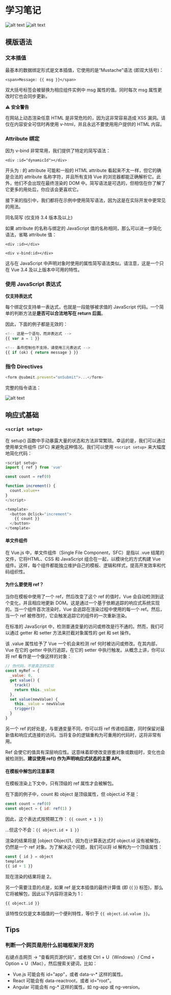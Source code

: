 # 学习笔记

![alt text](image.png)
![alt text](image-1.png)

## 模版语法

### 文本插值

最基本的数据绑定形式是文本插值，它使用的是“Mustache”语法 (即双大括号)：

`<span>Message: {{ msg }}</span>`

双大括号标签会被替换为相应组件实例中 msg 属性的值。同时每次 msg 属性更改时它也会同步更新。

⚠️ **安全警告**

在网站上动态渲染任意 HTML 是非常危险的，因为这非常容易造成 XSS 漏洞。请仅在内容安全可信时再使用 v-html，并且永远不要使用用户提供的 HTML 内容。

### Attribute 绑定

因为 v-bind 非常常用，我们提供了特定的简写语法：

`<div :id="dynamicId"></div>`

开头为 : 的 attribute 可能和一般的 HTML attribute 看起来不太一样，但它的确是合法的 attribute 名称字符，并且所有支持 Vue 的浏览器都能正确解析它。此外，他们不会出现在最终渲染的 DOM 中。简写语法是可选的，但相信在你了解了它更多的用处后，你应该会更喜欢它。

接下来的指引中，我们都将在示例中使用简写语法，因为这是在实际开发中更常见的用法。

同名简写 ​(仅支持 3.4 版本及以上)

如果 attribute 的名称与绑定的 JavaScript 值的名称相同，那么可以进一步简化语法，省略 attribute 值：

<!-- 与 :id="id" 相同 -->

`<div :id></div>`

<!-- 这也同样有效 -->

`<div v-bind:id></div>`

这与在 JavaScript 中声明对象时使用的属性简写语法类似。请注意，这是一个只在 Vue 3.4 及以上版本中可用的特性。

### 使用 JavaScript 表达式

**仅支持表达式 ​**

每个绑定仅支持单一表达式，也就是一段能够被求值的 JavaScript 代码。一个简单的判断方法是**是否可以合法地写在 return 后面**。

因此，下面的例子都是无效的：

```javascript
<!-- 这是一个语句，而非表达式 -->
{{ var a = 1 }}

<!-- 条件控制也不支持，请使用三元表达式 -->
{{ if (ok) { return message } }}
```

### 指令 Directives

```javascript
<form @submit.prevent="onSubmit">...</form>
```

完整的指令语法：

![alt text](image-2.png)

## 响应式基础

### `<script setup>`

在 setup() 函数中手动暴露大量的状态和方法非常繁琐。幸运的是，我们可以通过使用单文件组件 (SFC) 来避免这种情况。我们可以使用 `<script setup>` 来大幅度地简化代码：

```javascript
<script setup>
import { ref } from 'vue'

const count = ref(0)

function increment() {
  count.value++
}
</script>

<template>
  <button @click="increment">
    {{ count }}
  </button>
</template>
```

#### 单文件组件

在 Vue.js 中，单文件组件（Single File Component，SFC）是指以 .vue 结尾的文件，它将HTML、CSS 和 JavaScript 组合在一起，以模块化的方式构建 Vue 组件。这样，每个组件都能独立维护自己的模板、逻辑和样式，提高开发效率和代码组织性。

#### 为什么要使用 ref？

当你在模板中使用了一个 ref，然后改变了这个 ref 的值时，Vue 会自动检测到这个变化，并且相应地更新 DOM。这是通过一个基于依赖追踪的响应式系统实现的。当一个组件首次渲染时，Vue 会追踪在渲染过程中使用的每一个 ref。然后，当一个 ref 被修改时，它会触发追踪它的组件的一次重新渲染。

在标准的 JavaScript 中，检测普通变量的访问或修改是行不通的。然而，我们可以通过 getter 和 setter 方法来拦截对象属性的 get 和 set 操作。

该 .value 属性给予了 Vue 一个机会来检测 ref 何时被访问或修改。在其内部，Vue 在它的 getter 中执行追踪，在它的 setter 中执行触发。从概念上讲，你可以将 ref 看作是一个像这样的对象：

```javascript
// 伪代码，不是真正的实现
const myRef = {
  _value: 0,
  get value() {
    track()
    return this._value
  },
  set value(newValue) {
    this._value = newValue
    trigger()
  }
}
```

另一个 ref 的好处是，与普通变量不同，你可以将 ref 传递给函数，同时保留对最新值和响应式连接的访问。当将复杂的逻辑重构为可重用的代码时，这将非常有用。

Ref 会使它的值具有深层响应性。这意味着即使改变嵌套对象或数组时，变化也会被检测到。**建议使用 ref() 作为声明响应式状态的主要 API。**


#### 在模板中解包的注意事项​
在模板渲染上下文中，只有顶级的 ref 属性才会被解包。

在下面的例子中，count 和 object 是顶级属性，但 object.id 不是：

```javascript
const count = ref(0)
const object = { id: ref(1) }
```

因此，这个表达式按预期工作：
`{{ count + 1 }}`

...但这个不会：`{{ object.id + 1 }}`

渲染的结果将是 [object Object]1，因为在计算表达式时 object.id 没有被解包，仍然是一个 ref 对象。为了解决这个问题，我们可以将 id 解构为一个顶级属性：

```javascript
const { id } = object
template
{{ id + 1 }}
```

现在渲染的结果将是 2。

另一个需要注意的点是，如果 ref 是文本插值的最终计算值 (即 {{ }} 标签)，那么它将被解包，因此以下内容将渲染为 1：

`{{ object.id }}`

该特性仅仅是文本插值的一个便利特性，等价于 `{{ object.id.value }}`。

## Tips

### 判断一个网页是用什么前端框架开发的

右键点击网页 → “查看网页源代码”，或者按 Ctrl + U（Windows）/ Cmd + Option + U（Mac），然后搜索关键词，比如：

- Vue.js 可能会有 id="app"，或者 data-v-* 这样的属性。
- React 可能会有 data-reactroot，或者 id="root"。
- Angular 可能会有 ng-* 这样的属性，如 ng-app 或 ng-version。